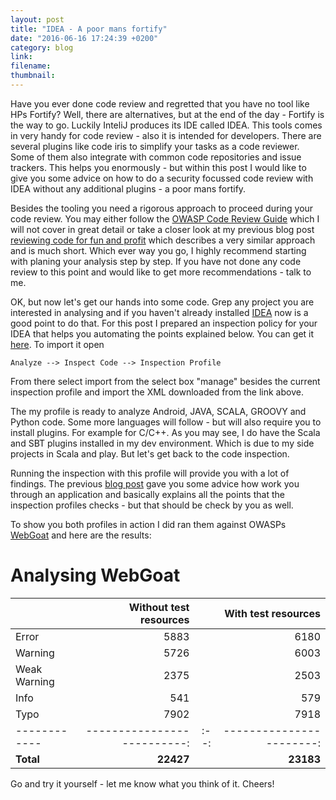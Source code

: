 ```yaml
---
layout: post
title: "IDEA - A poor mans fortify"
date: "2016-06-16 17:24:39 +0200"
category: blog
link:
filename:
thumbnail:
---
```

Have you ever done code review and regretted that you have no tool
like HPs Fortify? Well, there are alternatives, but at the end of the
day - Fortify is the way to go. Luckily InteliJ produces its IDE called
IDEA. This tools comes in very handy for code review - also it is intended
for developers. There are several plugins like code iris to simplify your
tasks as a code reviewer. Some of them also integrate with common code
repositories and issue trackers. This helps you enormously - but within
this post I would like to give you some advice on how to do a security
focussed code review with IDEA without any additional plugins - a poor mans
fortify.

Besides the tooling you need a rigorous approach to proceed during your
code review. You may either follow the [OWASP Code Review Guide](https://www.owasp.org/index.php/Category:OWASP_Code_Review_Project) 
which I will not cover in great detail or take a closer look at my previous
blog post [reviewing code for fun and profit](https://mmiedaner.github.io/reviewing-code-for-fun-and-profit/) 
which describes a very similar approach and is much short. Which
ever way you go, I highly recommend starting with planing your analysis
step by step. If you have not done any code review to this point and would
like to get more recommendations - talk to me.

OK, but now let's get our hands into some code. Grep any project you are
interested in analysing and if you haven't already installed [IDEA](https://www.jetbrains.com/idea/download/)
now is a good point to do that. For this post I prepared an inspection policy for your IDEA that helps
you automating the points explained below. You can get it 
[here](https://github.com/mmiedaner/security/tree/master/code_review). 
To import it open



`Analyze --> Inspect Code --> Inspection Profile`


From there select import from the select box "manage" besides the current
inspection profile and import the XML downloaded from the link above.

The my profile is ready to analyze Android, JAVA, SCALA, GROOVY and 
Python code. Some more languages will follow - but will also require you
to install plugins. For example for C/C++. As you may see, I do have the
Scala and SBT plugins installed in my dev environment. Which is due to
my side projects in Scala and play. But let's get back to the code
inspection.

Running the inspection with this profile will provide you with a lot of 
findings. The previous [blog post](https://mmiedaner.github.io/reviewing-code-for-fun-and-profit/) gave you some advice how work you 
through an application and basically explains all the points that the 
inspection profiles checks - but that should be check by you as well. 

To show you both profiles in action I did ran them against OWASPs
[WebGoat](https://github.com/WebGoat/WebGoat.git) and here are the
results:

# Analysing WebGoat

|              | **Without test resources** |      | **With test resources** |
| ------------ | --------------------------:| :--: | -----------------------:|
| Error        |                       5883 |      |                    6180 | 
| Warning      |                       5726 |      |                    6003 |
| Weak Warning |                       2375 |      |                    2503 |
| Info         |                        541 |      |                     579 |
| Typo         |                       7902 |      |                    7918 |
| ------------ | --------------------------:| :--: | -----------------------:|
| **Total**    |                  **22427** |      |               **23183** |


Go and try it yourself - let me know what you think of it.
Cheers!
